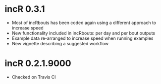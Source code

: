 # incR 0.3.1

* Most of incRbouts has been coded again using a different approach to increase speed
* New functionality included in incRbouts: per day and per bout outputs
* Example data re-arranged to increase speed when running examples
* New vignette describing a suggested workflow

# incR 0.2.1.9000

* Checked on Travis CI



